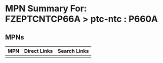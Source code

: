 



# MPN Summary For: FZEPTCNTCP66A > ptc-ntc : P660A

## MPNs
  

|MPN|Direct Links|Search Links|
| :--- | :--- | :--- |
||||
